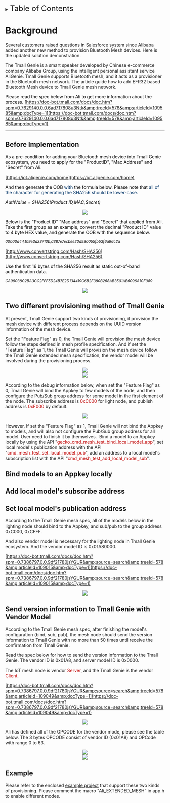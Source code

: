 <details>   
<summary><font size=5>Table of Contents</font> </summary>

<!-- TOC -->

- [Background](#background)
    - [Before Implementation](#before-implementation)
    - [Two different provisioning method of Tmall Genie](#two-different-provisioning-method-of-tmall-genie)
    - [Bind models to an Appkey locally](#bind-models-to-an-appkey-locally)
    - [Add local model's subscribe address](#add-local-models-subscribe-address)
    - [Set local model's publication address](#set-local-models-publication-address)
    - [Send version information to Tmall Genie with Vendor Model](#send-version-information-to-tmall-genie-with-vendor-model)
    - [Example](#example)

<!-- /TOC -->

</details>   

# Background 

Several customers raised questions in Salesforce system since Alibaba added another new method to provision Bluetooth Mesh devices. Here is the updated solution demonstration.

The Tmall Genie is a smart speaker developed by Chinese e-commerce company Alibaba Group, using the intelligent personal assistant service AliGenie. Tmall Genie supports Bluetooth mesh, and it acts as a provisioner in the Bluetooth mesh network. The article guide how to add EFR32 based Bluetooth Mesh device to Tmall Genie mesh network.

<span style="color: black;">Please read the spec below from Ali to get more information about the process.
</span>[https://doc-bot.tmall.com/docs/doc.htm?spm=0.7629140.0.0.6ad717808u3Ntk&amp;treeId=578&amp;articleId=109585&amp;docType=1](https://doc-bot.tmall.com/docs/doc.htm?spm=0.7629140.0.0.6ad717808u3Ntk&amp;treeId=578&amp;articleId=109585&amp;docType=1)  

*** 

## Before Implementation

<span style="color: black;">As a pre-condition for adding your Bluetooth mesh device into Tmall Genie ecosystem, you need to apply for the &quot;ProductID&quot;, &quot;Mac Address&quot; and &quot;Secret&quot; from Ali.</span>

<span style="color: black;">[https://iot.aligenie.com/home](https://iot.aligenie.com/home)</span>

<span style="color: black;">And then generate the OOB <span style="color: rgb(0,51,102);">with</span> the formula below. Please note that </span><span style="color: rgb(0,51,102);">all of the character for generating the SHA256 should be lower-case.</span>

_<span style="color: black;">AuthValue&nbsp;= SHA256(Product ID,MAC,Secret)</span>_

<div align="center">
<img src="files/CM-Smart-Speaker/image2019-4-10_15-15-39.png">
</div>

<span style="color: black;">Below is the &quot;Product ID&quot; &quot;Mac address&quot; and &quot;Secret&quot; that applied from Ali. Take the first group as an example, convert the decimal &quot;Product ID&quot; value to 4 byte HEX value, and generate the OOB with the sequence below.</span>

<sup>_<span style="color: black;">00000a44,109e3a23710b,d387e7ecbee20d930055fb53f6a96c2a</span>_</sup>

<span style="color: black;">[http://www.convertstring.com/Hash/SHA256](http://www.convertstring.com/Hash/SHA256)</span>

<span style="color: black;">Use the first 16 bytes of the SHA256 result as static out-of-band authentication data.</span>

_<span style="color: black;"><sup>CA99038C2BA3CC2FFF5D24B7E2D134419C6B2F380B268AB3501AB6096A1CF089</sup>
</span>_

<div align="center">
<img src="files/CM-Smart-Speaker/image2019-4-10_15-35-18.png">
</div>

## Two different provisioning method of Tmall Genie

At present, Tmall Genie support two kinds of provisioning, it provision the mesh device with different process depends on the UUID version information of the mesh device.

Set the &quot;Feature Flag&quot; as 0, the Tmall Genie will provision the mesh device follow the steps defined in mesh profile specification. And if set the &quot;Feature Flag&quot; as 1, the Tmall Genie will provision the mesh device follow the Tmall Genie extended mesh specification, the vendor model will be involved during the provisioning process.

<div align="center">
<img src="files/CM-Smart-Speaker/image2019-4-10_15-39-37.png">
</div>

<div align="center">
<img src="files/CM-Smart-Speaker/image2019-4-10_15-39-45.png">
</div>

According to the debug information below, when set the &quot;Feature Flag&quot; as 0, Tmall Genie will bind the Appkey to few models of the node, and then configure the Pub/Sub group address for some model in the first element of the node. The subscribe address is <span style="color: rgb(192,0,0);">0xC000</span> for light node, and publish address is <span style="color: rgb(192,0,0);">0xF000</span> by default.

<div align="center">
<img src="files/CM-Smart-Speaker/image2019-4-10_15-40-5.png">
</div>

<span style="color: black;">However, </span>If set the &quot;Feature Flag&quot; as 1, Tmall Genie will not bind the Appkey to models, and will also not configure the Pub/Sub group address for all model. User need to finish it by themselves.&nbsp; Bind a model to an Appkey locally by using the API &quot;<span style="color: rgb(192,0,0);">gecko_cmd_mesh_test_bind_local_model_app</span>&quot;, set local model's publication address with the API &quot;<span style="color: rgb(192,0,0);">cmd_mesh_test_set_local_model_pub</span>&quot;, add an address to a local model's subscription list with the API &quot;<span style="color: rgb(192,0,0);">cmd_mesh_test_add_local_model_sub</span>&quot;.

## Bind models to an Appkey locally

## Add local model's subscribe address

## Set local model's publication address

According to the Tmall Genie mesh spec, all of the models below in the lighting node should bind to the Appkey, and sub/pub to the group address 0xC000, 0xCFFF.

And also vendor model is necessary for the lighting node in Tmall Genie ecosystem. And the vendor model ID is 0x01A80000.

[https://doc-bot.tmall.com/docs/doc.htm?spm=0.7386797.0.0.9df21780jsYGUR&amp;source=search&amp;treeId=578&amp;articleId=109015&amp;docType=1](https://doc-bot.tmall.com/docs/doc.htm?spm=0.7386797.0.0.9df21780jsYGUR&amp;source=search&amp;treeId=578&amp;articleId=109015&amp;docType=1)

<div align="center">
<img src="files/CM-Smart-Speaker/image2019-4-10_15-41-55.png">
</div>

## Send version information to Tmall Genie with Vendor Model

According to the Tmall Genie mesh spec, after finishing the model's configuration (bind, sub, pub), the mesh node should send the version information to Tmall Genie with no more than 50 times until receive the confirmation from Tmall Genie.

Read the spec below for how to send the version information to the Tmall Genie. The vendor ID is 0x01A8, and server model ID is 0x0000.

The IoT mesh node is vendor <span style="color: rgb(192,0,0);">Server</span>, and the Tmall Genie is the vendor <span style="color: rgb(192,0,0);">Client</span>.

[https://doc-bot.tmall.com/docs/doc.htm?spm=0.7386797.0.0.9df21780jsYGUR&amp;source=search&amp;treeId=578&amp;articleId=109049&amp;docType=1](https://doc-bot.tmall.com/docs/doc.htm?spm=0.7386797.0.0.9df21780jsYGUR&amp;source=search&amp;treeId=578&amp;articleId=109049&amp;docType=1)

<div align="center">
<img src="files/CM-Smart-Speaker/image2019-4-10_15-42-33.png">
</div>

Ali has defined all of the OPCODE for the vendor mode, please see the table below. The 3 bytes OPCODE consist of vendor ID (0x01A8) and OPCode with range 0 to 63.&nbsp;

<div align="center">
<img src="files/CM-Smart-Speaker/image2019-4-10_15-42-56.png">
</div>

<div align="center">
<img src="files/CM-Smart-Speaker/image2019-4-10_15-43-4.png">
</div>

## Example

Please refer to the enclosed [example project](files/CM-Smart-Speaker/soc-btmesh-light_tmall.sls) that support these two kinds of provisioning. Please comment the macro "Ali_EXTENDED_MESH&rdquo; in app.h to enable different modes.
